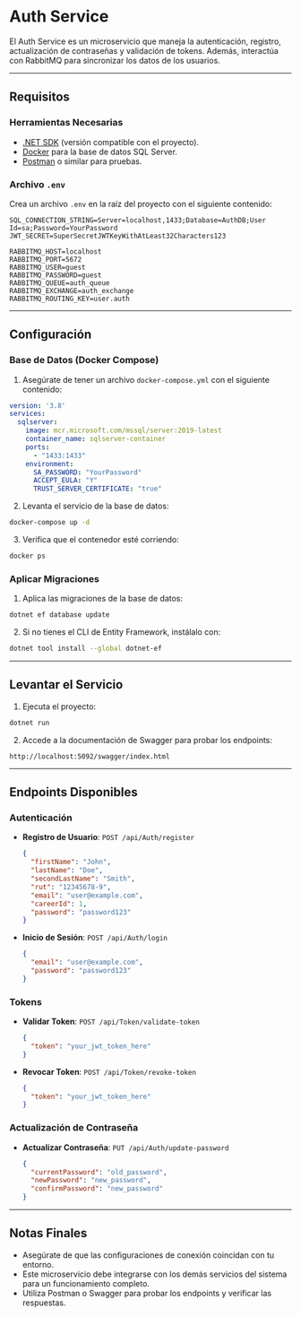 # Auth Service

El Auth Service es un microservicio que maneja la autenticación, registro, actualización de contraseñas y validación de tokens. Además, interactúa con RabbitMQ para sincronizar los datos de los usuarios.

---

## Requisitos

### Herramientas Necesarias
- [.NET SDK](https://dotnet.microsoft.com/download) (versión compatible con el proyecto).
- [Docker](https://www.docker.com/) para la base de datos SQL Server.
- [Postman](https://www.postman.com/) o similar para pruebas.

### Archivo `.env`
Crea un archivo `.env` en la raíz del proyecto con el siguiente contenido:

```env
SQL_CONNECTION_STRING=Server=localhost,1433;Database=AuthDB;User Id=sa;Password=YourPassword
JWT_SECRET=SuperSecretJWTKeyWithAtLeast32Characters123

RABBITMQ_HOST=localhost
RABBITMQ_PORT=5672
RABBITMQ_USER=guest
RABBITMQ_PASSWORD=guest
RABBITMQ_QUEUE=auth_queue
RABBITMQ_EXCHANGE=auth_exchange
RABBITMQ_ROUTING_KEY=user.auth
```

---

## Configuración

### Base de Datos (Docker Compose)

1. Asegúrate de tener un archivo `docker-compose.yml` con el siguiente contenido:

```yaml
version: '3.8'
services:
  sqlserver:
    image: mcr.microsoft.com/mssql/server:2019-latest
    container_name: sqlserver-container
    ports:
      - "1433:1433"
    environment:
      SA_PASSWORD: "YourPassword"
      ACCEPT_EULA: "Y"
      TRUST_SERVER_CERTIFICATE: "true"


```

2. Levanta el servicio de la base de datos:

```bash
docker-compose up -d
```

3. Verifica que el contenedor esté corriendo:

```bash
docker ps
```

### Aplicar Migraciones

1. Aplica las migraciones de la base de datos:

```bash
dotnet ef database update
```

2. Si no tienes el CLI de Entity Framework, instálalo con:

```bash
dotnet tool install --global dotnet-ef
```

---

## Levantar el Servicio

1. Ejecuta el proyecto:

```bash
dotnet run
```

2. Accede a la documentación de Swagger para probar los endpoints:

```
http://localhost:5092/swagger/index.html
```

---

## Endpoints Disponibles

### Autenticación

- **Registro de Usuario**: `POST /api/Auth/register`
  ```json
  {
    "firstName": "John",
    "lastName": "Doe",
    "secondLastName": "Smith",
    "rut": "12345678-9",
    "email": "user@example.com",
    "careerId": 1,
    "password": "password123"
  }
  ```

- **Inicio de Sesión**: `POST /api/Auth/login`
  ```json
  {
    "email": "user@example.com",
    "password": "password123"
  }
  ```

### Tokens

- **Validar Token**: `POST /api/Token/validate-token`
  ```json
  {
    "token": "your_jwt_token_here"
  }
  ```

- **Revocar Token**: `POST /api/Token/revoke-token`
  ```json
  {
    "token": "your_jwt_token_here"
  }
  ```

### Actualización de Contraseña

- **Actualizar Contraseña**: `PUT /api/Auth/update-password`
  ```json
  {
    "currentPassword": "old_password",
    "newPassword": "new_password",
    "confirmPassword": "new_password"
  }
  ```





---

## Notas Finales

- Asegúrate de que las configuraciones de conexión coincidan con tu entorno.
- Este microservicio debe integrarse con los demás servicios del sistema para un funcionamiento completo.
- Utiliza Postman o Swagger para probar los endpoints y verificar las respuestas.

